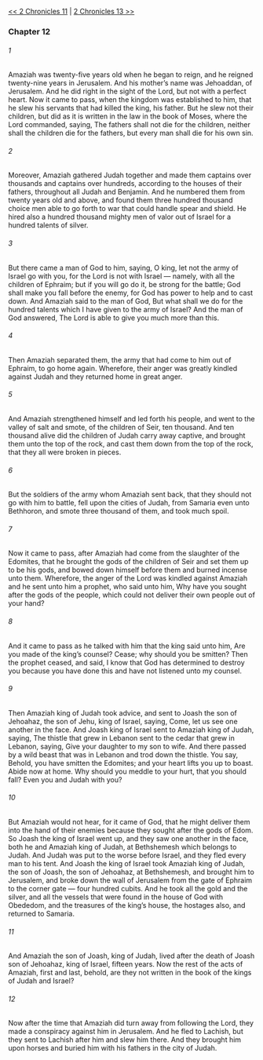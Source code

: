 [<< 2 Chronicles 11](2%20Chronicles%2011)  |  [2 Chronicles 13 >>](2%20Chronicles%2013)

### Chapter 12
###### 1
Amaziah was twenty-five years old when he began to reign, and he reigned twenty-nine years in Jerusalem. And his mother’s name was Jehoaddan, of Jerusalem. And he did right in the sight of the Lord, but not with a perfect heart. Now it came to pass, when the kingdom was established to him, that he slew his servants that had killed the king, his father. But he slew not their children, but did as it is written in the law in the book of Moses, where the Lord commanded, saying, The fathers shall not die for the children, neither shall the children die for the fathers, but every man shall die for his own sin.

###### 2
Moreover, Amaziah gathered Judah together and made them captains over thousands and captains over hundreds, according to the houses of their fathers, throughout all Judah and Benjamin. And he numbered them from twenty years old and above, and found them three hundred thousand choice men able to go forth to war that could handle spear and shield. He hired also a hundred thousand mighty men of valor out of Israel for a hundred talents of silver.

###### 3
But there came a man of God to him, saying, O king, let not the army of Israel go with you, for the Lord is not with Israel — namely, with all the children of Ephraim; but if you will go do it, be strong for the battle; God shall make you fall before the enemy, for God has power to help and to cast down. And Amaziah said to the man of God, But what shall we do for the hundred talents which I have given to the army of Israel? And the man of God answered, The Lord is able to give you much more than this.

###### 4
Then Amaziah separated them, the army that had come to him out of Ephraim, to go home again. Wherefore, their anger was greatly kindled against Judah and they returned home in great anger.

###### 5
And Amaziah strengthened himself and led forth his people, and went to the valley of salt and smote, of the children of Seir, ten thousand. And ten thousand alive did the children of Judah carry away captive, and brought them unto the top of the rock, and cast them down from the top of the rock, that they all were broken in pieces.

###### 6
But the soldiers of the army whom Amaziah sent back, that they should not go with him to battle, fell upon the cities of Judah, from Samaria even unto Bethhoron, and smote three thousand of them, and took much spoil.

###### 7
Now it came to pass, after Amaziah had come from the slaughter of the Edomites, that he brought the gods of the children of Seir and set them up to be his gods, and bowed down himself before them and burned incense unto them. Wherefore, the anger of the Lord was kindled against Amaziah and he sent unto him a prophet, who said unto him, Why have you sought after the gods of the people, which could not deliver their own people out of your hand?

###### 8
And it came to pass as he talked with him that the king said unto him, Are you made of the king’s counsel? Cease; why should you be smitten? Then the prophet ceased, and said, I know that God has determined to destroy you because you have done this and have not listened unto my counsel.

###### 9
Then Amaziah king of Judah took advice, and sent to Joash the son of Jehoahaz, the son of Jehu, king of Israel, saying, Come, let us see one another in the face. And Joash king of Israel sent to Amaziah king of Judah, saying, The thistle that grew in Lebanon sent to the cedar that grew in Lebanon, saying, Give your daughter to my son to wife. And there passed by a wild beast that was in Lebanon and trod down the thistle. You say, Behold, you have smitten the Edomites; and your heart lifts you up to boast. Abide now at home. Why should you meddle to your hurt, that you should fall? Even you and Judah with you?

###### 10
But Amaziah would not hear, for it came of God, that he might deliver them into the hand of their enemies because they sought after the gods of Edom. So Joash the king of Israel went up, and they saw one another in the face, both he and Amaziah king of Judah, at Bethshemesh which belongs to Judah. And Judah was put to the worse before Israel, and they fled every man to his tent. And Joash the king of Israel took Amaziah king of Judah, the son of Joash, the son of Jehoahaz, at Bethshemesh, and brought him to Jerusalem, and broke down the wall of Jerusalem from the gate of Ephraim to the corner gate — four hundred cubits. And he took all the gold and the silver, and all the vessels that were found in the house of God with Obededom, and the treasures of the king’s house, the hostages also, and returned to Samaria.

###### 11
And Amaziah the son of Joash, king of Judah, lived after the death of Joash son of Jehoahaz, king of Israel, fifteen years. Now the rest of the acts of Amaziah, first and last, behold, are they not written in the book of the kings of Judah and Israel?

###### 12
Now after the time that Amaziah did turn away from following the Lord, they made a conspiracy against him in Jerusalem. And he fled to Lachish, but they sent to Lachish after him and slew him there. And they brought him upon horses and buried him with his fathers in the city of Judah.